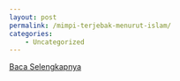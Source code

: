 ```yaml
---
layout: post
permalink: /mimpi-terjebak-menurut-islam/
categories:
    - Uncategorized
---
```


[Baca Selengkapnya](/05)